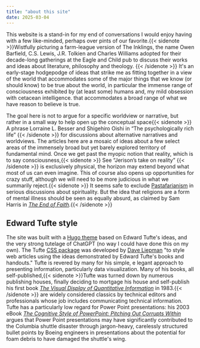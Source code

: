 ```yaml
---
title: "about this site"
date: 2025-03-04
---
```


This website is a stand-in for my end of conversations I would enjoy having with a few like-minded, perhaps over pints of our favorite.{{< sidenote >}}Wistfully picturing a farm-league version of The Inklings, the name  Owen Barfield, C.S. Lewis, J.R. Tolkien and Charles Williams adopted for their decade-long gatherings at the Eagle and Child pub to discuss their works and ideas about literature, philosophy and theology.  {{< /sidenote >}} It's an early-stage hodgepodge of ideas that strike me as fitting together in a view of the world that accommodates some of the major things that we know (or should know) to be true about the world, in particular the immense range of consciousness exhibited by (at least some) humans and, my mild obsession with cetacean intelligence. that accommodates a broad range of what we have reason to believe is true.  

The goal here is not to argue for a specific worldview or narrative, but rather in a small way to help open up the conceptual space{{< sidenote >}} A phrase Lorraine L. Besser and Shigehiro Oishi in “The psychologically rich life” {{< /sidenote >}} for discussions about alternative narratives and worldviews. The articles here are a mosaic of ideas about a few select areas of the immensely broad but yet barely explored territory of fundamental mind. Once we get past the myopic notion that reality, which is to say consciousness,{{< sidenote >}} See “Jerison’s take on reality” {{< /sidenote >}} is exclusively physical, the horizon may extend beyond what most of us can even imagine. This of course also opens up opportunities for crazy stuff, although we will need to be more judicious in what we summarily reject.{{< sidenote >}}  It seems safe to exclude [Pastafarianism](https://www.spaghettimonster.org/) in serious discussions about spirituality. But the idea that religions are a form of mental illness should be seen as equally absurd, as claimed by Sam Harris in [*The End of Faith*](https://en.wikipedia.org/wiki/The_End_of_Faith).{{< /sidenote >}}




## Edward Tufte style ##

The site was built with a [Hugo theme](https://github.com/loikein/hugo-tufte) based on Edward Tufte's ideas, and the very strong tutelage of ChatGPT (no way I could have done this on my own). The Tufte [CSS package](https://edwardtufte.github.io/tufte-css/) was developed by [Dave Liepman](https://www.daveliepmann.com/) "to style web articles using the ideas demonstrated by Edward Tufte's books and handouts."  Tufte is revered by many for his simple, e legant approach to presenting information, particularly data visualization.  Many of his books, all self-published,{{< sidenote >}}Tufte was turned down by numerous publishing houses, finally deciding to mortgage his house and self-publish his first book [*The Visual Display of Quantitative Information*](https://www.edwardtufte.com/book/the-visual-display-of-quantitative-information) in 1983.{{< /sidenote >}} are widely considered classics by technical editors and professionals whose job includes communicating technical information. Tufte has a particularly low regard for Power Point presentations: his 2003 eBook [*The Cognitive Style of PowerPoint: Pitching Out Corrupts Within*](https://www.edwardtufte.com/book/the-cognitive-style-of-powerpoint-pitching-out-corrupts-within-ebook/) argues that Power Point presentations may have significantly contributed to the Columbia shuttle disaster through 
jargon-heavy, carelessly structured bullet points by Boeing engineers in presentations about the potential for foam debris to have damaged the shuttle's wing. 
